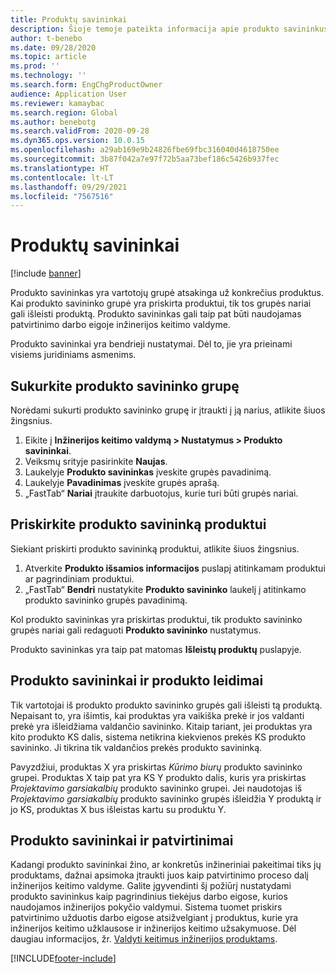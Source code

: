 ```yaml
---
title: Produktų savininkai
description: Šioje temoje pateikta informacija apie produkto savininkus. Produkto savininkas yra vartotojų grupė atsakinga už konkrečius produktus. Tik grupės nariai gali išleisti minėtus produktus. Produkto savininkas gali taip pat būti naudojamas patvirtinimo darbo eigoje.
author: t-benebo
ms.date: 09/28/2020
ms.topic: article
ms.prod: ''
ms.technology: ''
ms.search.form: EngChgProductOwner
audience: Application User
ms.reviewer: kamaybac
ms.search.region: Global
ms.author: benebotg
ms.search.validFrom: 2020-09-28
ms.dyn365.ops.version: 10.0.15
ms.openlocfilehash: a29ab169e9b24826fbe69fbc316040d4618750ee
ms.sourcegitcommit: 3b87f042a7e97f72b5aa73bef186c5426b937fec
ms.translationtype: HT
ms.contentlocale: lt-LT
ms.lasthandoff: 09/29/2021
ms.locfileid: "7567516"
---
```

# <a name="product-owners"></a>Produktų savininkai

[!include [banner](../includes/banner.md)]

Produkto savininkas yra vartotojų grupė atsakinga už konkrečius produktus. Kai produkto savininko grupė yra priskirta produktui, tik tos grupės nariai gali išleisti produktą. Produkto savininkas gali taip pat būti naudojamas patvirtinimo darbo eigoje inžinerijos keitimo valdyme.

Produkto savininkai yra bendrieji nustatymai. Dėl to, jie yra prieinami visiems juridiniams asmenims.

## <a name="create-a-product-owner-group"></a>Sukurkite produkto savininko grupę

Norėdami sukurti produkto savininko grupę ir įtraukti į ją narius, atlikite šiuos žingsnius.

1. Eikite į **Inžinerijos keitimo valdymą \> Nustatymus \> Produkto savininkai**.
2. Veiksmų srityje pasirinkite **Naujas**.
3. Laukelyje **Produkto savininkas** įveskite grupės pavadinimą.
4. Laukelyje **Pavadinimas** įveskite grupės aprašą.
5. „FastTab“ **Nariai** įtraukite darbuotojus, kurie turi būti grupės nariai.

## <a name="assign-a-product-owner-to-a-product"></a>Priskirkite produkto savininką produktui

Siekiant priskirti produkto savininką produktui, atlikite šiuos žingsnius.

1. Atverkite **Produkto išsamios informacijos** puslapį atitinkamam produktui ar pagrindiniam produktui.
1. „FastTab“ **Bendri** nustatykite **Produkto savininko** laukelį į atitinkamo produkto savininko grupės pavadinimą.

Kol produkto savininkas yra priskirtas produktui, tik produkto savininko grupės nariai gali redaguoti **Produkto savininko** nustatymus.

Produkto savininkas yra taip pat matomas **Išleistų produktų** puslapyje.

## <a name="product-owners-and-product-releases"></a>Produkto savininkai ir produkto leidimai

Tik vartotojai iš produkto produkto savininko grupės gali išleisti tą produktą. Nepaisant to, yra išimtis, kai produktas yra vaikiška prekė ir jos valdanti prekė yra išleidžiama valdančio savininko. Kitaip tariant, jei produktas yra kito produkto KS dalis, sistema netikrina kiekvienos prekės KS produkto savininko. Ji tikrina tik valdančios prekės produkto savininką.

Pavyzdžiui, produktas X yra priskirtas *Kūrimo biurų* produkto savininko grupei. Produktas X taip pat yra KS Y produkto dalis, kuris yra priskirtas *Projektavimo garsiakalbių* produkto savininko grupei. Jei naudotojas iš *Projektavimo garsiakalbių* produkto savininko grupės išleidžia Y produktą ir jo KS, produktas X bus išleistas kartu su produktu Y.

## <a name="product-owners-and-approvals"></a>Produkto savininkai ir patvirtinimai

Kadangi produkto savininkai žino, ar konkretūs inžineriniai pakeitimai tiks jų produktams, dažnai apsimoka įtraukti juos kaip patvirtinimo proceso dalį inžinerijos keitimo valdyme. Galite įgyvendinti šį požiūrį nustatydami produkto savininkus kaip pagrindinius tiekėjus darbo eigose, kurios naudojamos inžinerijos pokyčio valdymui. Sistema tuomet priskirs patvirtinimo užduotis darbo eigose atsižvelgiant į produktus, kurie yra inžinerijos keitimo užklausose ir inžinerijos keitimo užsakymuose. Dėl daugiau informacijos, žr. [Valdyti keitimus inžinerijos produktams](engineering-change-management.md).


[!INCLUDE[footer-include](../../includes/footer-banner.md)]